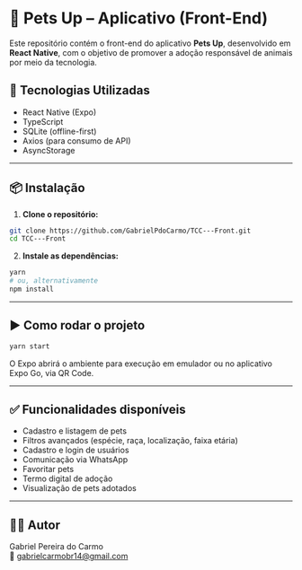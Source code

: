 # 🐾 Pets Up – Aplicativo (Front-End)

Este repositório contém o front-end do aplicativo **Pets Up**, desenvolvido em **React Native**, com o objetivo de promover a adoção responsável de animais por meio da tecnologia.

## 🚀 Tecnologias Utilizadas

- React Native (Expo)
- TypeScript
- SQLite (offline-first)
- Axios (para consumo de API)
- AsyncStorage

---

## 📦 Instalação

1. **Clone o repositório:**

```bash
git clone https://github.com/GabrielPdoCarmo/TCC---Front.git
cd TCC---Front
```

2. **Instale as dependências:**

```bash
yarn
# ou, alternativamente
npm install
```

---

## ▶️ Como rodar o projeto

```bash
yarn start
```

O Expo abrirá o ambiente para execução em emulador ou no aplicativo Expo Go, via QR Code.

---

## ✅ Funcionalidades disponíveis

- Cadastro e listagem de pets
- Filtros avançados (espécie, raça, localização, faixa etária)
- Cadastro e login de usuários
- Comunicação via WhatsApp
- Favoritar pets
- Termo digital de adoção
- Visualização de pets adotados

---

## 👨‍💻 Autor

Gabriel Pereira do Carmo  
📧 gabrielcarmobr14@gmail.com
